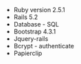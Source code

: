 * Ruby version 2.5.1
* Rails 5.2
* Database - SQL
* Bootstrap 4.3.1
* Jquery-rails
* Bcrypt - authenticate 
* Papierclip